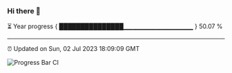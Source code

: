 ### Hi there 👋

⏳ Year progress { ███████████████▁▁▁▁▁▁▁▁▁▁▁▁▁▁▁ } 50.07 %

---

⏰ Updated on Sun, 02 Jul 2023 18:09:09 GMT

![Progress Bar CI](https://github.com/Shyam-Makwana/GitHub-Actions-Demo/workflows/Progress%20Bar%20CI/badge.svg)

